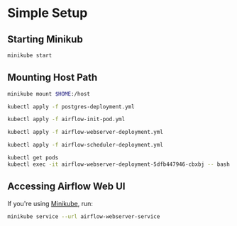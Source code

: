 # Simple Setup

## Starting Minikub

```sh
minikube start
```

## Mounting Host Path

```sh
minikube mount $HOME:/host
```

```sh
kubectl apply -f postgres-deployment.yml
```

```sh
kubectl apply -f airflow-init-pod.yml
```

```sh
kubectl apply -f airflow-webserver-deployment.yml
```

```sh
kubectl apply -f airflow-scheduler-deployment.yml
```

```sh
kubectl get pods
kubectl exec -it airflow-webserver-deployment-5dfb447946-cbxbj -- bash -c "airflow users create --role Admin --username airflow --password airflow --email airflow@airflow.com --firstname airflow --lastname airflow"
```

## Accessing Airflow Web UI

If you're using [Minikube](https://minikube.sigs.k8s.io/), run:

```sh
minikube service --url airflow-webserver-service
```
